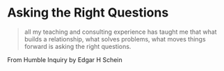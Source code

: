 # Asking the Right Questions

>all my teaching and consulting experience has taught me that what builds a relationship, what solves problems, what moves things forward is asking the right questions.

From Humble Inquiry by Edgar H Schein
